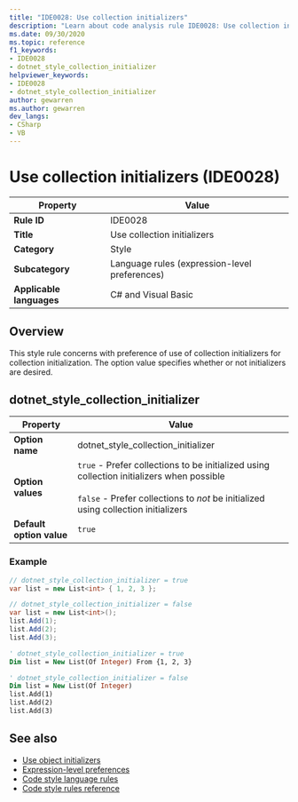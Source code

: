 ```yaml
---
title: "IDE0028: Use collection initializers"
description: "Learn about code analysis rule IDE0028: Use collection initializers"
ms.date: 09/30/2020
ms.topic: reference
f1_keywords:
- IDE0028
- dotnet_style_collection_initializer
helpviewer_keywords:
- IDE0028
- dotnet_style_collection_initializer
author: gewarren
ms.author: gewarren
dev_langs:
- CSharp
- VB
---
```

# Use collection initializers (IDE0028)

|Property|Value|
|-|-|
| **Rule ID** | IDE0028 |
| **Title** | Use collection initializers |
| **Category** | Style |
| **Subcategory** | Language rules (expression-level preferences) |
| **Applicable languages** | C# and Visual Basic |

## Overview

This style rule concerns with preference of use of collection initializers for collection initialization. The option value specifies whether or not initializers are desired.

## dotnet\_style\_collection_initializer

|Property|Value|
|-|-|
| **Option name** | dotnet_style_collection_initializer
| **Option values** | `true` - Prefer collections to be initialized using collection initializers when possible<br /><br />`false` - Prefer collections to *not* be initialized using collection initializers |
| **Default option value** | `true` |

### Example

```csharp
// dotnet_style_collection_initializer = true
var list = new List<int> { 1, 2, 3 };

// dotnet_style_collection_initializer = false
var list = new List<int>();
list.Add(1);
list.Add(2);
list.Add(3);
```

```vb
' dotnet_style_collection_initializer = true
Dim list = New List(Of Integer) From {1, 2, 3}

' dotnet_style_collection_initializer = false
Dim list = New List(Of Integer)
list.Add(1)
list.Add(2)
list.Add(3)
```

## See also

- [Use object initializers](ide0017.md)
- [Expression-level preferences](expression-level-preferences.md)
- [Code style language rules](language-rules.md)
- [Code style rules reference](index.md)
